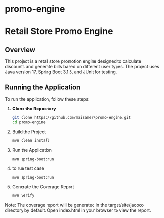 # promo-engine
# Retail Store Promo Engine 

## Overview  

This project is a retail store promotion engine designed to calculate discounts and generate bills based on different user types. The project uses Java version 17, Spring Boot 3.1.3, and JUnit for testing. 

## Running the Application

To run the application, follow these steps:

1. **Clone the Repository**

   ```sh
   git clone https://github.com/maisamer/promo-engine.git
   cd promo-engine

2. Build the Project
   
   ```sh
   mvn clean install

3. Run the Application

   ```sh
   mvn spring-boot:run

4. to run test case
   
   ```sh
   mvn spring-boot:run

5. Generate the Coverage Report

   ```sh
   mvn verify

Note: The coverage report will be generated in the target/site/jacoco directory by default. Open index.html in your browser to view the report.
   
